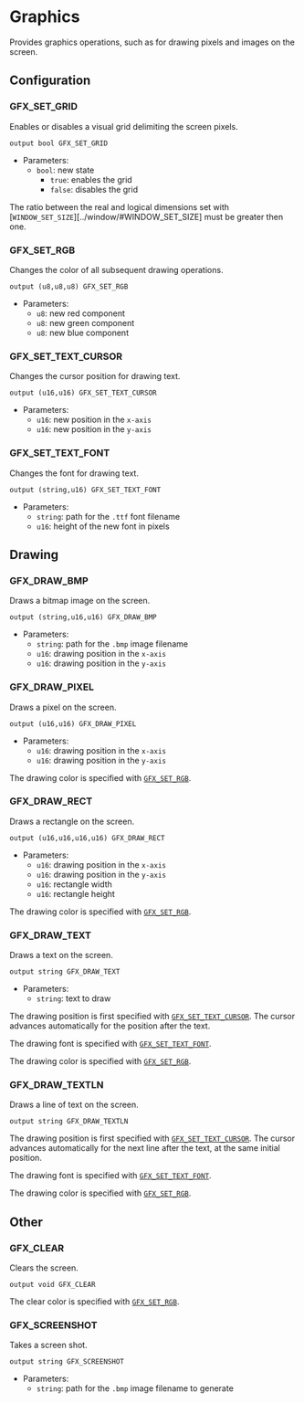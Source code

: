 # Graphics

Provides graphics operations, such as for drawing pixels and images on the
screen.

## Configuration

### GFX_SET_GRID

Enables or disables a visual grid delimiting the screen pixels.

```ceu
output bool GFX_SET_GRID
```

- Parameters:
    - `bool`: new state
        - `true`: enables the grid
        - `false`: disables the grid

The ratio between the real and logical dimensions set with
[`WINDOW_SET_SIZE`][../window/#WINDOW_SET_SIZE] must be greater then one.

### GFX_SET_RGB

Changes the color of all subsequent drawing operations.

```ceu
output (u8,u8,u8) GFX_SET_RGB
```

- Parameters:
    - `u8`: new red component
    - `u8`: new green component
    - `u8`: new blue component

### GFX_SET_TEXT_CURSOR

Changes the cursor position for drawing text.

```ceu
output (u16,u16) GFX_SET_TEXT_CURSOR
```

- Parameters:
    - `u16`: new position in the `x-axis`
    - `u16`: new position in the `y-axis`

### GFX_SET_TEXT_FONT

Changes the font for drawing text.

```ceu
output (string,u16) GFX_SET_TEXT_FONT
```

- Parameters:
    - `string`: path for the `.ttf` font filename
    - `u16`: height of the new font in pixels

## Drawing

### GFX_DRAW_BMP

Draws a bitmap image on the screen.

```ceu
output (string,u16,u16) GFX_DRAW_BMP
```

- Parameters:
    - `string`: path for the `.bmp` image filename
    - `u16`: drawing position in the `x-axis`
    - `u16`: drawing position in the `y-axis`

### GFX_DRAW_PIXEL

Draws a pixel on the screen.

```ceu
output (u16,u16) GFX_DRAW_PIXEL
```

- Parameters:
    - `u16`: drawing position in the `x-axis`
    - `u16`: drawing position in the `y-axis`

The drawing color is specified with [`GFX_SET_RGB`](#gfx_set_rgb).

### GFX_DRAW_RECT

Draws a rectangle on the screen.

```ceu
output (u16,u16,u16,u16) GFX_DRAW_RECT
```

- Parameters:
    - `u16`: drawing position in the `x-axis`
    - `u16`: drawing position in the `y-axis`
    - `u16`: rectangle width
    - `u16`: rectangle height

The drawing color is specified with [`GFX_SET_RGB`](#gfx_set_rgb).

### GFX_DRAW_TEXT

Draws a text on the screen.

```ceu
output string GFX_DRAW_TEXT
```

- Parameters:
    - `string`: text to draw

The drawing position is first specified with
[`GFX_SET_TEXT_CURSOR`](#gfx_set_text_cursor).
The cursor advances automatically for the position after the text.

The drawing font is specified with [`GFX_SET_TEXT_FONT`](#gfx_set_text_font).

The drawing color is specified with [`GFX_SET_RGB`](#gfx_set_rgb).

### GFX_DRAW_TEXTLN

Draws a line of text on the screen.

```ceu
output string GFX_DRAW_TEXTLN
```

The drawing position is first specified with
[`GFX_SET_TEXT_CURSOR`](#gfx_set_text_cursor).
The cursor advances automatically for the next line after the text, at the same
initial position.

The drawing font is specified with [`GFX_SET_TEXT_FONT`](#gfx_set_text_font).

The drawing color is specified with [`GFX_SET_RGB`](#gfx_set_rgb).

## Other

### GFX_CLEAR

Clears the screen.

```ceu
output void GFX_CLEAR
```

The clear color is specified with [`GFX_SET_RGB`](#gfx_set_rgb).

### GFX_SCREENSHOT

Takes a screen shot.

```ceu
output string GFX_SCREENSHOT
```

- Parameters:
    - `string`: path for the `.bmp` image filename to generate
